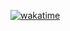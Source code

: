 [![wakatime](https://wakatime.com/badge/user/a0693221-eaeb-4bad-ae2c-a5f8ba5c4f3f.svg)](https://wakatime.com/@a0693221-eaeb-4bad-ae2c-a5f8ba5c4f3f)